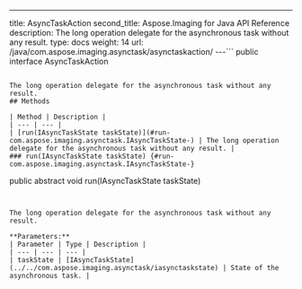 ---
title: AsyncTaskAction
second_title: Aspose.Imaging for Java API Reference
description: The long operation delegate for the asynchronous task without any result.
type: docs
weight: 14
url: /java/com.aspose.imaging.asynctask/asynctaskaction/
---```
public interface AsyncTaskAction
```

The long operation delegate for the asynchronous task without any result.
## Methods

| Method | Description |
| --- | --- |
| [run(IAsyncTaskState taskState)](#run-com.aspose.imaging.asynctask.IAsyncTaskState-) | The long operation delegate for the asynchronous task without any result. |
### run(IAsyncTaskState taskState) {#run-com.aspose.imaging.asynctask.IAsyncTaskState-}
```
public abstract void run(IAsyncTaskState taskState)
```


The long operation delegate for the asynchronous task without any result.

**Parameters:**
| Parameter | Type | Description |
| --- | --- | --- |
| taskState | [IAsyncTaskState](../../com.aspose.imaging.asynctask/iasynctaskstate) | State of the asynchronous task. |

